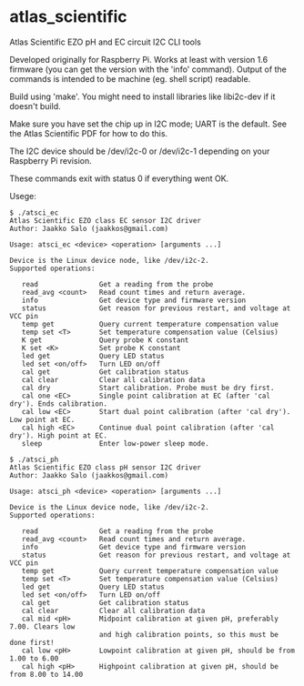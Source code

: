 # atlas_scientific
Atlas Scientific EZO pH and EC circuit I2C CLI tools

Developed originally for Raspberry Pi. Works at least with version 1.6 firmware (you can get the version with the 'info' command). Output of the commands is intended to be machine (eg. shell script) readable.

Build using 'make'. You might need to install libraries like libi2c-dev if it doesn't build.

Make sure you have set the chip up in I2C mode; UART is the default. See the Atlas Scientific PDF for how to do this.

The I2C device should be /dev/i2c-0 or /dev/i2c-1 depending on your Raspberry Pi revision.

These commands exit with status 0 if everything went OK.

Usege:

```
$ ./atsci_ec 
Atlas Scientific EZO class EC sensor I2C driver
Author: Jaakko Salo (jaakkos@gmail.com)

Usage: atsci_ec <device> <operation> [arguments ...]

Device is the Linux device node, like /dev/i2c-2.
Supported operations:

   read               Get a reading from the probe
   read_avg <count>   Read count times and return average.
   info               Get device type and firmware version
   status             Get reason for previous restart, and voltage at VCC pin
   temp get           Query current temperature compensation value
   temp set <T>       Set temperature compensation value (Celsius)
   K get              Query probe K constant
   K set <K>          Set probe K constant
   led get            Query LED status
   led set <on/off>   Turn LED on/off
   cal get            Get calibration status
   cal clear          Clear all calibration data
   cal dry            Start calibration. Probe must be dry first.
   cal one <EC>       Single point calibration at EC (after 'cal dry'). Ends calibration.
   cal low <EC>       Start dual point calibration (after 'cal dry'). Low point at EC.
   cal high <EC>      Continue dual point calibration (after 'cal dry'). High point at EC.
   sleep              Enter low-power sleep mode.

$ ./atsci_ph 
Atlas Scientific EZO class pH sensor I2C driver
Author: Jaakko Salo (jaakkos@gmail.com)

Usage: atsci_ph <device> <operation> [arguments ...]

Device is the Linux device node, like /dev/i2c-2.
Supported operations:

   read               Get a reading from the probe
   read_avg <count>   Read count times and return average.
   info               Get device type and firmware version
   status             Get reason for previous restart, and voltage at VCC pin
   temp get           Query current temperature compensation value
   temp set <T>       Set temperature compensation value (Celsius)
   led get            Query LED status
   led set <on/off>   Turn LED on/off
   cal get            Get calibration status
   cal clear          Clear all calibration data
   cal mid <pH>       Midpoint calibration at given pH, preferably 7.00. Clears low
                      and high calibration points, so this must be done first!
   cal low <pH>       Lowpoint calibration at given pH, should be from 1.00 to 6.00
   cal high <pH>      Highpoint calibration at given pH, should be from 8.00 to 14.00
```
